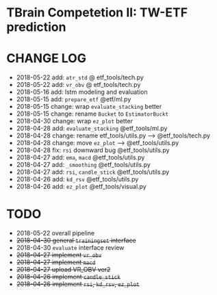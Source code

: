 # TBrain Competetion II: TW-ETF prediction


# CHANGE LOG
* 2018-05-22     add: `atr_std` @ etf_tools/tech.py
* 2018-05-22     add: `vr_obv` @ etf_tools/tech.py
* 2018-05-16     add: lstm modeling and evaluation
* 2018-05-15     add: `prepare_etf` @etf/ml.py
* 2018-05-15  change: wrap `evaluate_stacking` better
* 2018-05-15  change: rename `Bucket` to `EstimatorBuckt`
* 2018-04-30  change: wrap `ez_plot` better
* 2018-04-28     add: `evaluate_stacking` @etf_tools/ml.py
* 2018-04-28  change: rename etf_tools/utils.py  --> @etf_tools/tech.py
* 2018-04-28  change: move `ez_plot` -->  @etf_tools/utils.py
* 2018-04-28     fix: `rsi` downward bug @etf_tools/utils.py
* 2018-04-27     add: `ema`, `macd` @etf_tools/utils.py
* 2018-04-27     add: `_smoothing` @etf_tools/utils.py
* 2018-04-27     add: `rsi`, `candle_stick` @etf_tools/utils.py
* 2018-04-26     add: `kd_rsv` @etf_tools/utils.py
* 2018-04-26     add: `ez_plot` @etf_tools/visual.py

# TODO
* 2018-05-22      overall pipeline
* ~~2018-04-30    general `trainingset` interface~~
* 2018-04-30    `evaluate` interface review
* ~~2018-04-27    implement `vr_obv`~~
* ~~2018-04-27    implement `macd`~~
* ~~2018-04-27    upload VR_OBV ver2~~
* ~~2018-04-26    implement `candle_stick`~~
* ~~2018-04-26    implement `rsi`, `kd_rsv`, `ez_plot`~~
